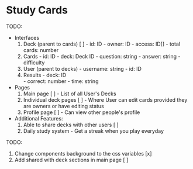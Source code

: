 # Study Cards

TODO: 
- Interfaces
    1. Deck (parent to cards) [ ]
      - id: ID
      - owner: ID 
      - access: ID[]
      - total cards: number
    2. Cards
      - id: ID
      - deck: Deck ID 
      - question: string
      - answer: string
      - difficulty
    3. User (parent to decks)
      - username: string
      - id: ID
    4. Results
      - deck: ID  
      - correct: number
      - time: string
- Pages
    1. Main page [ ]
      - List of all User's Decks
    2. Individual deck pages [ ]
      - Where User can edit cards provided they are owners or have editing status
    3. Profile page [ ]
      - Can view other people's profile
- Additional Features:
    1. Able to share decks with other users [ ]
    2. Daily study system
      - Get a streak when you play everyday


TODO: 
  1. Change components background to the css variables [x]
  2. Add shared with deck sections in main page [ ]
